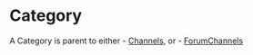 # Category

A Category is parent to either
    - [Channels](Channel.md), or
    - [ForumChannels](ForumChannel.md)